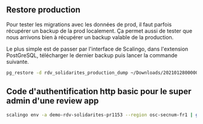 
## Restore production

Pour tester les migrations avec les données de prod, il faut parfois récupérer un backup de la prod localement. Ça permet aussi de tester que nous arrivons bien à récupérer un backup valable de la production.

Le plus simple est de passer par l'interface de Scalingo, dans l'extension PostGreSQL, télécharger le dernier backup puis lancer la commande suivante.

```bash
pg_restore -d rdv_solidarites_production_dump ~/Downloads/20210128000000_production__6670.pgsql
```

## Code d'authentification http basic pour le super admin d'une review app

```bash
scalingo env -a demo-rdv-solidarites-pr1153 --region osc-secnum-fr1 | grep BASIC | sed 's/.*=//' | pbcopy
```
